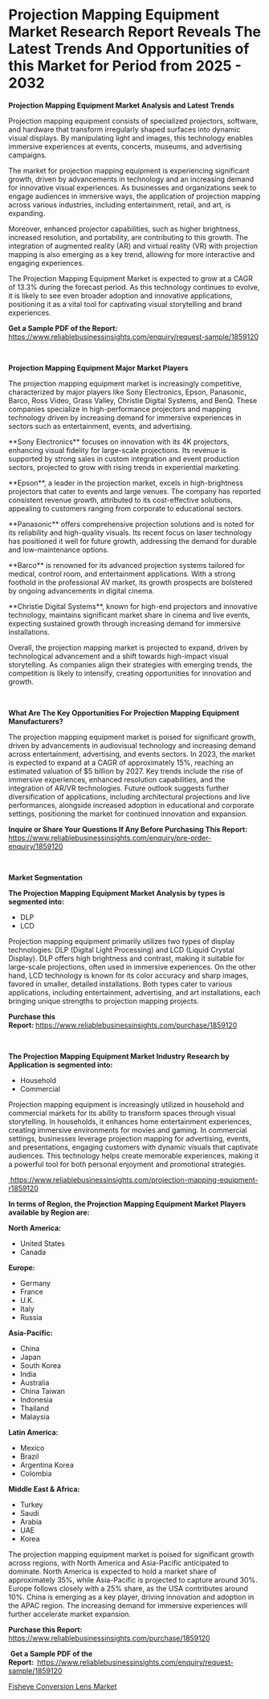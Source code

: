 <p><h1>Projection Mapping Equipment Market Research Report Reveals The Latest Trends And Opportunities of this Market for Period from 2025 - 2032</h1></p><p><strong>Projection Mapping Equipment Market Analysis and Latest Trends</strong></p>
<p><p>Projection mapping equipment consists of specialized projectors, software, and hardware that transform irregularly shaped surfaces into dynamic visual displays. By manipulating light and images, this technology enables immersive experiences at events, concerts, museums, and advertising campaigns. </p><p>The market for projection mapping equipment is experiencing significant growth, driven by advancements in technology and an increasing demand for innovative visual experiences. As businesses and organizations seek to engage audiences in immersive ways, the application of projection mapping across various industries, including entertainment, retail, and art, is expanding. </p><p>Moreover, enhanced projector capabilities, such as higher brightness, increased resolution, and portability, are contributing to this growth. The integration of augmented reality (AR) and virtual reality (VR) with projection mapping is also emerging as a key trend, allowing for more interactive and engaging experiences. </p><p>The Projection Mapping Equipment Market is expected to grow at a CAGR of 13.3% during the forecast period. As this technology continues to evolve, it is likely to see even broader adoption and innovative applications, positioning it as a vital tool for captivating visual storytelling and brand experiences.</p></p>
<p><strong>Get a Sample PDF of the Report:&nbsp;</strong> <a href="https://www.reliablebusinessinsights.com/enquiry/request-sample/1859120?utm_campaign=2323&utm_medium=2&utm_source=Github&utm_content=ia&utm_term=16022025&utm_id=projection-mapping-equipment">https://www.reliablebusinessinsights.com/enquiry/request-sample/1859120</a></p>
<p>&nbsp;</p>
<p><strong>Projection Mapping Equipment Major Market Players</strong></p>
<p><p>The projection mapping equipment market is increasingly competitive, characterized by major players like Sony Electronics, Epson, Panasonic, Barco, Ross Video, Grass Valley, Christie Digital Systems, and BenQ. These companies specialize in high-performance projectors and mapping technology driven by increasing demand for immersive experiences in sectors such as entertainment, events, and advertising.</p><p>**Sony Electronics** focuses on innovation with its 4K projectors, enhancing visual fidelity for large-scale projections. Its revenue is supported by strong sales in custom integration and event production sectors, projected to grow with rising trends in experiential marketing.</p><p>**Epson**, a leader in the projection market, excels in high-brightness projectors that cater to events and large venues. The company has reported consistent revenue growth, attributed to its cost-effective solutions, appealing to customers ranging from corporate to educational sectors.</p><p>**Panasonic** offers comprehensive projection solutions and is noted for its reliability and high-quality visuals. Its recent focus on laser technology has positioned it well for future growth, addressing the demand for durable and low-maintenance options.</p><p>**Barco** is renowned for its advanced projection systems tailored for medical, control room, and entertainment applications. With a strong foothold in the professional AV market, its growth prospects are bolstered by ongoing advancements in digital cinema.</p><p>**Christie Digital Systems**, known for high-end projectors and innovative technology, maintains significant market share in cinema and live events, expecting sustained growth through increasing demand for immersive installations.</p><p>Overall, the projection mapping market is projected to expand, driven by technological advancement and a shift towards high-impact visual storytelling. As companies align their strategies with emerging trends, the competition is likely to intensify, creating opportunities for innovation and growth.</p></p>
<p>&nbsp;</p>
<p><strong>What Are The Key Opportunities For Projection Mapping Equipment Manufacturers?</strong></p>
<p><p>The projection mapping equipment market is poised for significant growth, driven by advancements in audiovisual technology and increasing demand across entertainment, advertising, and events sectors. In 2023, the market is expected to expand at a CAGR of approximately 15%, reaching an estimated valuation of $5 billion by 2027. Key trends include the rise of immersive experiences, enhanced resolution capabilities, and the integration of AR/VR technologies. Future outlook suggests further diversification of applications, including architectural projections and live performances, alongside increased adoption in educational and corporate settings, positioning the market for continued innovation and expansion.</p></p>
<p><strong>Inquire or Share Your Questions If Any Before Purchasing This Report:</strong> <a href="https://www.reliablebusinessinsights.com/enquiry/pre-order-enquiry/1859120?utm_campaign=2323&utm_medium=2&utm_source=Github&utm_content=ia&utm_term=16022025&utm_id=projection-mapping-equipment">https://www.reliablebusinessinsights.com/enquiry/pre-order-enquiry/1859120</a></p>
<p>&nbsp;</p>
<p><strong>Market Segmentation</strong></p>
<p><strong>The Projection Mapping Equipment Market Analysis by types is segmented into:</strong></p>
<p><ul><li>DLP</li><li>LCD</li></ul></p>
<p><p>Projection mapping equipment primarily utilizes two types of display technologies: DLP (Digital Light Processing) and LCD (Liquid Crystal Display). DLP offers high brightness and contrast, making it suitable for large-scale projections, often used in immersive experiences. On the other hand, LCD technology is known for its color accuracy and sharp images, favored in smaller, detailed installations. Both types cater to various applications, including entertainment, advertising, and art installations, each bringing unique strengths to projection mapping projects.</p></p>
<p><strong>Purchase this Report:&nbsp;</strong><a href="https://www.reliablebusinessinsights.com/purchase/1859120?utm_campaign=2323&utm_medium=2&utm_source=Github&utm_content=ia&utm_term=16022025&utm_id=projection-mapping-equipment">https://www.reliablebusinessinsights.com/purchase/1859120</a></p>
<p>&nbsp;</p>
<p><strong>The Projection Mapping Equipment Market Industry Research by Application is segmented into:</strong></p>
<p><ul><li>Household</li><li>Commercial</li></ul></p>
<p><p>Projection mapping equipment is increasingly utilized in household and commercial markets for its ability to transform spaces through visual storytelling. In households, it enhances home entertainment experiences, creating immersive environments for movies and gaming. In commercial settings, businesses leverage projection mapping for advertising, events, and presentations, engaging customers with dynamic visuals that captivate audiences. This technology helps create memorable experiences, making it a powerful tool for both personal enjoyment and promotional strategies.</p></p>
<p><a href="https://www.reliablebusinessinsights.com/projection-mapping-equipment-r1859120?utm_campaign=2323&utm_medium=2&utm_source=Github&utm_content=ia&utm_term=16022025&utm_id=projection-mapping-equipment">&nbsp;https://www.reliablebusinessinsights.com/projection-mapping-equipment-r1859120</a></p>
<p><strong>In terms of Region, the Projection Mapping Equipment Market Players available by Region are:</strong></p>
<p>
    <p> <strong> North America: </strong>
        <ul>
            <li>United States</li>
            <li>Canada</li>
        </ul>
        </p> 
    <p> <strong> Europe: </strong>
        <ul>
            <li>Germany</li>
            <li>France</li>
            <li>U.K.</li>
            <li>Italy</li>
            <li>Russia</li>
        </ul>
        </p> 
    <p> <strong> Asia-Pacific: </strong>
        <ul>
            <li>China</li>
            <li>Japan</li>
            <li>South Korea</li>
            <li>India</li>
            <li>Australia</li>
            <li>China Taiwan</li>
            <li>Indonesia</li>
            <li>Thailand</li>
            <li>Malaysia</li>
        </ul>
        </p> 
    <p> <strong> Latin America: </strong>
        <ul>
            <li>Mexico</li>
            <li>Brazil</li>
            <li>Argentina Korea</li>
            <li>Colombia</li>
        </ul>
        </p> 
    <p> <strong> Middle East & Africa: </strong>
        <ul>
            <li>Turkey</li>
            <li>Saudi</li>
            <li>Arabia</li>
            <li>UAE</li>
            <li>Korea</li>
        </ul>
    </p>
    </p>
<p><p>The projection mapping equipment market is poised for significant growth across regions, with North America and Asia-Pacific anticipated to dominate. North America is expected to hold a market share of approximately 35%, while Asia-Pacific is projected to capture around 30%. Europe follows closely with a 25% share, as the USA contributes around 10%. China is emerging as a key player, driving innovation and adoption in the APAC region. The increasing demand for immersive experiences will further accelerate market expansion.</p></p>
<p><strong>Purchase this Report: </strong><a href="https://www.reliablebusinessinsights.com/purchase/1859120?utm_campaign=2323&utm_medium=2&utm_source=Github&utm_content=ia&utm_term=16022025&utm_id=projection-mapping-equipment">https://www.reliablebusinessinsights.com/purchase/1859120</a></p>
<p>&nbsp;<strong>Get a Sample PDF of the Report:&nbsp;&nbsp;</strong><a href="https://www.reliablebusinessinsights.com/enquiry/request-sample/1859120?utm_campaign=2323&utm_medium=2&utm_source=Github&utm_content=ia&utm_term=16022025&utm_id=projection-mapping-equipment">https://www.reliablebusinessinsights.com/enquiry/request-sample/1859120</a></p>
<p><strong></strong></p>
<p><p><a href="https://github.com/tanekacalderon743/Market-Research-Report-List-1/blob/main/fisheye-conversion-lens-market.md?utm_campaign=2323&utm_medium=2&utm_source=Github&utm_content=ia&utm_term=16022025&utm_id=projection-mapping-equipment">Fisheye Conversion Lens Market</a></p></p>